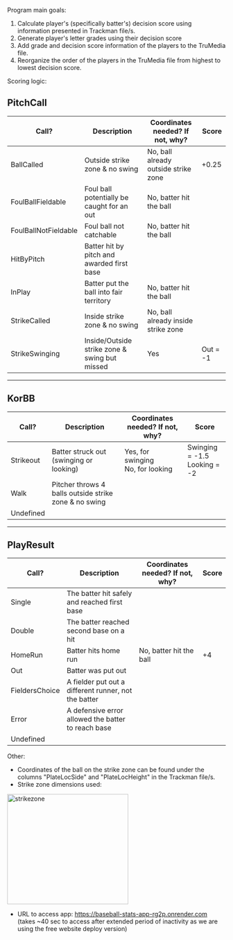Program main goals: 
1) Calculate player's (specifically batter's) decision score using information presented in Trackman file/s.
2) Generate player's letter grades using their decision score
3) Add grade and decision score information of the players to the TruMedia file.
4) Reorganize the order of the players in the TruMedia file from highest to lowest decision score.

Scoring logic: 
## PitchCall

| Call?                  | Description                                              | Coordinates needed? If not, why?                    | Score        |
|------------------------|----------------------------------------------------------|-----------------------------------------------------|--------------|
| BallCalled             | Outside strike zone & no swing                           | No, ball already outside strike zone                | +0.25        |
| FoulBallFieldable      | Foul ball potentially be caught for an out               | No, batter hit the ball                             |              |
| FoulBallNotFieldable   | Foul ball not catchable                                  | No, batter hit the ball                             |              |
| HitByPitch             | Batter hit by pitch and awarded first base               |                                                     |              |
| InPlay                 | Batter put the ball into fair territory                  | No, batter hit the ball                             |              |
| StrikeCalled           | Inside strike zone & no swing                            | No, ball already inside strike zone                 |              |
| StrikeSwinging         | Inside/Outside strike zone & swing but missed            | Yes                                                 | Out = -1 |

---

## KorBB

| Call?      | Description                                     | Coordinates needed? If not, why?                            | Score                  |
|------------|-------------------------------------------------|-------------------------------------------------------------|------------------------|
| Strikeout  | Batter struck out (swinging or looking)         | Yes, for swinging<br>No, for looking                        | Swinging = -1.5<br>Looking = -2 |
| Walk       | Pitcher throws 4 balls outside strike zone & no swing |                                                         |                        |
| Undefined  |                                                 |                                                             |                        |

---

## PlayResult

| Call?           | Description                                               | Coordinates needed? If not, why?        | Score |
|-----------------|-----------------------------------------------------------|-----------------------------------------|--------|
| Single          | The batter hit safely and reached first base              |                                         |        |
| Double          | The batter reached second base on a hit                   |                                         |        |
| HomeRun         | Batter hits home run                                      | No, batter hit the ball                 | +4     |
| Out             | Batter was put out                                        |                                         |        |
| FieldersChoice  | A fielder put out a different runner, not the batter      |                                         |        |
| Error           | A defensive error allowed the batter to reach base        |                                         |        |
| Undefined       |                                                           |                                         |        |

Other: 
- Coordinates of the ball on the strike zone can be found under the columns "PlateLocSide" and "PlateLocHeight" in the Trackman file/s.
- Strike zone dimensions used:
<img width="279" height="254" alt="strikezone" src="https://github.com/user-attachments/assets/b28e51b3-66b5-44a4-ab06-12dc549b2acb" />

- URL to access app: https://baseball-stats-app-rg2p.onrender.com (takes ~40 sec to access after extended period of inactivity as we are using the free website deploy version)
